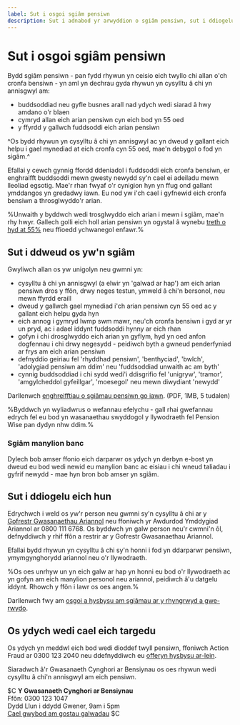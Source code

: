 ```yaml
---
label: Sut i osgoi sgiâm pensiwn
description: Sut i adnabod yr arwyddion o sgiâm pensiwn, sut i ddiogelu eich hun a beth i'w wneud os ydych wedi cael eich targedu.
---
```


# Sut i osgoi sgiâm pensiwn

Bydd sgiâm pensiwn - pan fydd rhywun yn ceisio eich twyllo chi allan o'ch cronfa bensiwn - yn aml yn dechrau gyda rhywun yn cysylltu â chi yn annisgwyl am:

- buddsoddiad neu gyfle busnes arall nad ydych wedi siarad â hwy amdano o'r blaen
- cymryd allan eich arian pensiwn cyn eich bod yn 55 oed
- y ffyrdd y gallwch fuddsoddi eich arian pensiwn

^Os bydd rhywun yn cysylltu â chi yn annisgwyl ac yn dweud y gallant eich helpu i gael mynediad at eich cronfa cyn 55 oed, mae'n debygol o fod yn sigâm.^

Efallai y cewch gynnig ffordd ddeniadol i fuddsoddi eich cronfa bensiwn, er enghraifft buddsoddi mewn gwesty newydd sy'n cael ei adeiladu mewn lleoliad egsotig. Mae'r rhan fwyaf o'r cynigion hyn yn ffug ond gallant ymddangos yn gredadwy iawn. Eu nod yw i'ch cael i gyfnewid eich cronfa bensiwn a throsglwyddo'r arian.

%Unwaith y byddwch wedi trosglwyddo eich arian i mewn i sgiâm, mae'n rhy hwyr. Gallech golli eich holl arian pensiwn yn ogystal â wynebu [treth o hyd at 55%](https://www.gov.uk/tax-on-pension/higher-tax-on-unauthorised-payments) neu ffioedd ychwanegol enfawr.%


## Sut i ddweud os yw'n sgiâm

Gwyliwch allan os yw unigolyn neu gwmni yn:

* cysylltu â chi yn annisgwyl (a elwir yn 'galwad ar hap') am eich arian pensiwn dros y ffôn, drwy neges testun, ymweld â chi'n bersonol, neu mewn ffyrdd eraill
* dweud y gallwch gael mynediad i'ch arian pensiwn cyn 55 oed ac y gallant eich helpu gyda hyn
* eich annog i gymryd lwmp swm mawr, neu'ch cronfa bensiwn i gyd ar yr un pryd, ac i adael iddynt fuddsoddi hynny ar eich rhan
* gofyn i chi drosglwyddo eich arian yn gyflym, hyd yn oed anfon dogfennau i chi drwy negesydd - peidiwch byth a gwneud penderfyniad ar frys am eich arian pensiwn
* defnyddio geiriau fel 'rhyddhad pensiwn', 'benthyciad', 'bwlch', 'adolygiad pensiwn am ddim' neu 'fuddsoddiad unwaith ac am byth'
* cynnig buddsoddiad i chi sydd wedi'i ddisgrifio fel 'unigryw', 'tramor', 'amgylcheddol gyfeillgar', 'moesegol' neu mewn diwydiant 'newydd'

Darllenwch [enghreifftiau o sgiâmau pensiwn go iawn](http://www.thepensionsregulator.gov.uk/docs/pension-scams-booklet-members.pdf). (PDF, 1MB, 5 tudalen)

%Byddwch yn wyliadwrus o wefannau efelychu - gall rhai gwefannau edrych fel eu bod yn wasanaethau swyddogol y llywodraeth fel Pension Wise pan dydyn nhw ddim.%

### Sgiâm manylion banc

Dylech bob amser ffonio eich darparwr os ydych yn derbyn e-bost yn dweud eu bod wedi newid eu manylion banc ac eisiau i chi wneud taliadau i gyfrif newydd - mae hyn bron bob amser yn sgiâm.

## Sut i ddiogelu eich hun

Edrychwch i weld os yw'r person neu gwmni sy'n cysylltu â chi ar y [Gofrestr Gwasanaethau Ariannol](http://www.fca.org.uk/register) neu ffoniwch yr Awdurdod Ymddygiad Ariannol ar 0800 111 6768. Os byddwch yn galw person neu'r cwmni'n ôl, defnyddiwch y rhif ffôn a restrir ar y Gofrestr Gwasanaethau Ariannol.

Efallai bydd rhywun yn cysylltu â chi sy'n honni i fod yn ddarparwr pensiwn, ymymgynghorydd ariannol neu o'r llywodraeth.

%Os oes unrhyw un yn eich galw ar hap yn honni eu bod o'r llywodraeth ac yn gofyn am eich manylion personol neu ariannol, peidiwch  â'u datgelu iddynt. Rhowch y ffôn i lawr os oes angen.%

Darllenwch fwy am [osgoi a hysbysu am sgiâmau ar y rhyngrwyd a gwe-rwydo](https://www.gov.uk/report-suspicious-emails-websites-phishing).

## Os ydych wedi cael eich targedu

Os ydych yn meddwl eich bod wedi dioddef twyll pensiwn, ffoniwch Action Fraud ar 0300 123 2040 neu ddefnyddiwch eu [offeryn hysbysu ar-lein](http://www.actionfraud.police.uk/report-a-fraud-including-online-crime).

Siaradwch â'r Gwasanaeth Cynghori ar Bensiynau os oes rhywun wedi cysylltu â chi'n annisgwyl am eich pensiwn.

$C
**Y Gwasanaeth Cynghori ar Bensiynau**<br />
Ffôn: 0300 123 1047<br />
Dydd Llun i ddydd Gwener, 9am i 5pm<br />
[Cael gwybod am gostau galwadau](https://www.gov.uk/costau-galwadau)
$C

